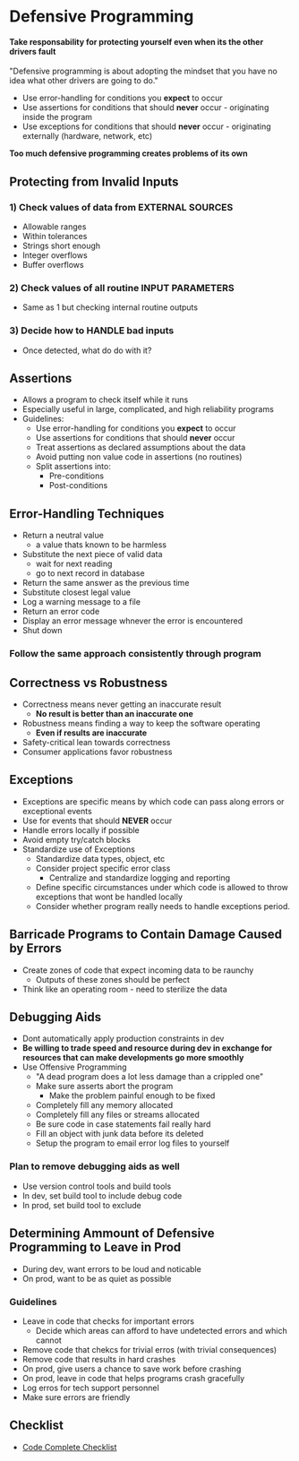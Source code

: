 # Defensive Programming

#### Take responsability for protecting yourself even when its the other drivers fault

"Defensive programming is about adopting the mindset that you have no idea what other drivers are going to do."

* Use error-handling for conditions you **expect** to occur
* Use assertions for conditions that should **never** occur - originating inside the program
* Use exceptions for conditions that should **never** occur - originating externally (hardware, network, etc)

**Too much defensive programming creates problems of its own**


## Protecting from Invalid Inputs

### 1) Check values of data from EXTERNAL SOURCES

* Allowable ranges
* Within tolerances
* Strings short enough
* Integer overflows
* Buffer overflows

### 2) Check values of all routine INPUT PARAMETERS

* Same as 1 but checking internal routine outputs

### 3) Decide how to HANDLE bad inputs

* Once detected, what do do with it?

## Assertions

* Allows a program to check itself while it runs
* Especially useful in large, complicated, and high reliability programs
* Guidelines:
  * Use error-handling for conditions you **expect** to occur
  * Use assertions for conditions that should **never** occur
  * Treat assertions as declared assumptions about the data
  * Avoid putting non value code in assertions (no routines)
  * Split assertions into:
    * Pre-conditions
    * Post-conditions

## Error-Handling Techniques

* Return a neutral value
  * a value thats known to be harmless
* Substitute the next piece of valid data
  * wait for next reading
  * go to next record in database
* Return the same answer as the previous time
* Substitute closest legal value
* Log a warning message to a file
* Return an error code
* Display an error message whnever the error is encountered
* Shut down

### Follow the same approach consistently through program

## Correctness vs Robustness

* Correctness means never getting an inaccurate result
  * **No result is better than an inaccurate one**
* Robustness means finding a way to keep the software operating
  * **Even if results are inaccurate**
* Safety-critical lean towards correctness
* Consumer applications favor robustness

## Exceptions

* Exceptions are specific means by which code can pass along errors or exceptional events
* Use for events that should **NEVER** occur
* Handle errors locally if possible
* Avoid empty try/catch blocks
* Standardize use of Exceptions
  * Standardize data types, object, etc
  * Consider project specific error class
    * Centralize and standardize logging and reporting
  * Define specific circumstances under which code is allowed to throw exceptions that wont be handled locally
  * Consider whether program really needs to handle exceptions period.

## Barricade Programs to Contain Damage Caused by Errors

* Create zones of code that expect incoming data to be raunchy
  * Outputs of these zones should be perfect
* Think like an operating room - need to sterilize the data

## Debugging Aids

* Dont automatically apply production constraints in dev
* **Be willing to trade speed and resource during dev in exchange for resources that can make developments go more smoothly**
* Use Offensive Programming
  * "A dead program does a lot less damage than a crippled one"
  * Make sure asserts abort the program
    * Make the problem painful enough to be fixed
  * Completely fill any memory allocated
  * Completely fill any files or streams allocated
  * Be sure code in case statements fail really hard
  * Fill an object with junk data before its deleted
  * Setup the program to email error log files to yourself

### Plan to remove debugging aids as well

* Use version control tools and build tools
* In dev, set build tool to include debug code
* In prod, set build tool to exclude

## Determining Ammount of Defensive Programming to Leave in Prod

* During dev, want errors to be loud and noticable
* On prod, want to be as quiet as possible

### Guidelines

* Leave in code that checks for important errors
  * Decide which areas can afford to have undetected errors and which cannot
* Remove code that chekcs for trivial erros (with trivial consequences)
* Remove code that results in hard crashes
* On prod, give users a chance to save work before crashing
* On prod, leave in code that helps programs crash gracefully
* Log erros for tech support personnel
* Make sure errors are friendly

## Checklist

* [Code Complete Checklist](./CC_CHECKLIST.md)

